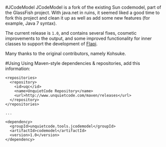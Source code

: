 #JCodeModel
JCodeModel is a fork of the existing Sun codemodel, part of the GlassFish project.
With java.net in ruins, it seemed liked a good time to fork this project and
clean it up as well as add some new features (for example, Java 7 syntax).

The current release is `1.0`, and contains several fixes, cosmetic improvements to
the output, and some improved functionality for inner classes to support the
development of [Flapi](https://github.com/UnquietCode/Flapi).

Many thanks to the original contributors, namely Kohsuke.

#Using
Using Maven-style dependencies & repositories, add this information:
```
<repositories>
  <repository>
    <id>uqc</id>
    <name>UnquietCode Repository</name>
    <url>http://www.unquietcode.com/maven/releases</url>
  </repository>
</repositories>

...

<dependency>
  <groupId>unquietcode.tools.jcodemodel</groupId>
  <artifactId>codemodel</artifactId>
  <version>1.0</version>
</dependency>
```
